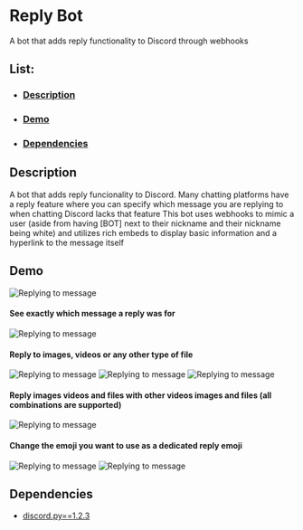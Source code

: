 # Reply Bot
A bot that adds reply functionality to Discord through webhooks

## List:
- ### [Description ](#description)
- ### [Demo ](#demo)
- ### [Dependencies ](#dependencies)

## Description

A bot that adds reply funcionality to Discord.
Many chatting platforms have a reply feature where you can specify which message you are replying to when chatting
Discord lacks that feature
This bot uses webhooks to mimic a user (aside from having [BOT] next to their nickname and their nickname being white) and utilizes rich embeds 
to display basic information and a hyperlink to the message itself

## Demo

![Replying to message](https://i.imgur.com/AzsgetY.gif)

#### See exactly which message a reply was for
![Replying to message](https://i.imgur.com/LHJG4X1.gif)

#### Reply to images, videos or any other type of file
![Replying to message](https://i.imgur.com/Qd1Htz7.gif) ![Replying to message](https://i.imgur.com/rYaGtih.gif)
![Replying to message](https://i.imgur.com/hCvhlKo.gif)

#### Reply images videos and files with other videos images and files (all combinations are supported)
![Replying to message](https://i.imgur.com/u3OMK38.gif)

#### Change the emoji you want to use as a dedicated reply emoji
![Replying to message](https://i.imgur.com/OgZMXMW.gif)
![Replying to message](https://i.imgur.com/Aus08pX.gif)

## Dependencies

- [discord.py==1.2.3](https://pypi.org/project/discord.py/)

